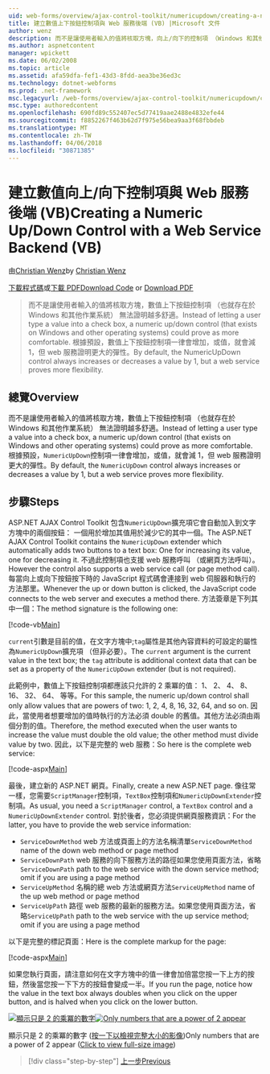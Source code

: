 ```yaml
---
uid: web-forms/overview/ajax-control-toolkit/numericupdown/creating-a-numeric-up-down-control-with-a-web-service-backend-vb
title: 建立數值上下按鈕控制項與 Web 服務後端 (VB) |Microsoft 文件
author: wenz
description: 而不是讓使用者輸入的值將核取方塊，向上/向下的控制項 （Windows 和其他作業系統有） 的數值無法證明越多的 c...
ms.author: aspnetcontent
manager: wpickett
ms.date: 06/02/2008
ms.topic: article
ms.assetid: afa59dfa-fef1-43d3-8fdd-aea3be36ed3c
ms.technology: dotnet-webforms
ms.prod: .net-framework
msc.legacyurl: /web-forms/overview/ajax-control-toolkit/numericupdown/creating-a-numeric-up-down-control-with-a-web-service-backend-vb
msc.type: authoredcontent
ms.openlocfilehash: 690fd89c552407ec5d77419aae2488e4832efe44
ms.sourcegitcommit: f8852267f463b62d7f975e56bea9aa3f68fbbdeb
ms.translationtype: MT
ms.contentlocale: zh-TW
ms.lasthandoff: 04/06/2018
ms.locfileid: "30871385"
---
```

<a name="creating-a-numeric-updown-control-with-a-web-service-backend-vb"></a><span data-ttu-id="6c291-103">建立數值向上/向下控制項與 Web 服務後端 (VB)</span><span class="sxs-lookup"><span data-stu-id="6c291-103">Creating a Numeric Up/Down Control with a Web Service Backend (VB)</span></span>
====================
<span data-ttu-id="6c291-104">由[Christian Wenz](https://github.com/wenz)</span><span class="sxs-lookup"><span data-stu-id="6c291-104">by [Christian Wenz](https://github.com/wenz)</span></span>

<span data-ttu-id="6c291-105">[下載程式碼](http://download.microsoft.com/download/9/3/f/93f8daea-bebd-4821-833b-95205389c7d0/numericupdown1.vb.zip)或[下載 PDF](http://download.microsoft.com/download/2/d/c/2dc10e34-6983-41d4-9c08-f78f5387d32b/numericupdown1VB.pdf)</span><span class="sxs-lookup"><span data-stu-id="6c291-105">[Download Code](http://download.microsoft.com/download/9/3/f/93f8daea-bebd-4821-833b-95205389c7d0/numericupdown1.vb.zip) or [Download PDF](http://download.microsoft.com/download/2/d/c/2dc10e34-6983-41d4-9c08-f78f5387d32b/numericupdown1VB.pdf)</span></span>

> <span data-ttu-id="6c291-106">而不是讓使用者輸入的值將核取方塊，數值上下按鈕控制項 （也就存在於 Windows 和其他作業系統） 無法證明越多舒適。</span><span class="sxs-lookup"><span data-stu-id="6c291-106">Instead of letting a user type a value into a check box, a numeric up/down control (that exists on Windows and other operating systems) could prove as more comfortable.</span></span> <span data-ttu-id="6c291-107">根據預設，數值上下按鈕控制項一律會增加，或值，就會減 1，但 web 服務證明更大的彈性。</span><span class="sxs-lookup"><span data-stu-id="6c291-107">By default, the NumericUpDown control always increases or decreases a value by 1, but a web service proves more flexibility.</span></span>


## <a name="overview"></a><span data-ttu-id="6c291-108">總覽</span><span class="sxs-lookup"><span data-stu-id="6c291-108">Overview</span></span>

<span data-ttu-id="6c291-109">而不是讓使用者輸入的值將核取方塊，數值上下按鈕控制項 （也就存在於 Windows 和其他作業系統） 無法證明越多舒適。</span><span class="sxs-lookup"><span data-stu-id="6c291-109">Instead of letting a user type a value into a check box, a numeric up/down control (that exists on Windows and other operating systems) could prove as more comfortable.</span></span> <span data-ttu-id="6c291-110">根據預設，`NumericUpDown`控制項一律會增加，或值，就會減 1，但 web 服務證明更大的彈性。</span><span class="sxs-lookup"><span data-stu-id="6c291-110">By default, the `NumericUpDown` control always increases or decreases a value by 1, but a web service proves more flexibility.</span></span>

## <a name="steps"></a><span data-ttu-id="6c291-111">步驟</span><span class="sxs-lookup"><span data-stu-id="6c291-111">Steps</span></span>

<span data-ttu-id="6c291-112">ASP.NET AJAX Control Toolkit 包含`NumericUpDown`擴充項它會自動加入到文字方塊中的兩個按鈕： 一個用於增加其值用於減少它的其中一個。</span><span class="sxs-lookup"><span data-stu-id="6c291-112">The ASP.NET AJAX Control Toolkit contains the `NumericUpDown` extender which automatically adds two buttons to a text box: One for increasing its value, one for decreasing it.</span></span> <span data-ttu-id="6c291-113">不過此控制項也支援 web 服務呼叫 （或網頁方法呼叫）。</span><span class="sxs-lookup"><span data-stu-id="6c291-113">However the control also supports a web service call (or page method call).</span></span> <span data-ttu-id="6c291-114">每當向上或向下按鈕按下時的 JavaScript 程式碼會連接到 web 伺服器和執行的方法那里。</span><span class="sxs-lookup"><span data-stu-id="6c291-114">Whenever the up or down button is clicked, the JavaScript code connects to the web server and executes a method there.</span></span> <span data-ttu-id="6c291-115">方法簽章是下列其中一個：</span><span class="sxs-lookup"><span data-stu-id="6c291-115">The method signature is the following one:</span></span>

[!code-vb[Main](creating-a-numeric-up-down-control-with-a-web-service-backend-vb/samples/sample1.vb)]

<span data-ttu-id="6c291-116">`current`引數是目前的值，在文字方塊中;`tag`屬性是其他內容資料的可設定的屬性為`NumericUpDown`擴充項 （但非必要）。</span><span class="sxs-lookup"><span data-stu-id="6c291-116">The `current` argument is the current value in the text box; the `tag` attribute is additional context data that can be set as a property of the `NumericUpDown` extender (but is not required).</span></span>

<span data-ttu-id="6c291-117">此範例中，數值上下按鈕控制項都應該只允許的 2 乘冪的值： 1、 2、 4、 8、 16、 32、 64、 等等。</span><span class="sxs-lookup"><span data-stu-id="6c291-117">For this sample, the numeric up/down control shall only allow values that are powers of two: 1, 2, 4, 8, 16, 32, 64, and so on.</span></span> <span data-ttu-id="6c291-118">因此，當使用者想要增加的值時執行的方法必須 double 的舊值。其他方法必須由兩個分割的值。</span><span class="sxs-lookup"><span data-stu-id="6c291-118">Therefore, the method executed when the user wants to increase the value must double the old value; the other method must divide value by two.</span></span> <span data-ttu-id="6c291-119">因此，以下是完整的 web 服務：</span><span class="sxs-lookup"><span data-stu-id="6c291-119">So here is the complete web service:</span></span>

[!code-aspx[Main](creating-a-numeric-up-down-control-with-a-web-service-backend-vb/samples/sample2.aspx)]

<span data-ttu-id="6c291-120">最後，建立新的 ASP.NET 網頁。</span><span class="sxs-lookup"><span data-stu-id="6c291-120">Finally, create a new ASP.NET page.</span></span> <span data-ttu-id="6c291-121">像往常一樣，您需要`ScriptManager`控制項，`TextBox`控制項和`NumericUpDownExtender`控制項。</span><span class="sxs-lookup"><span data-stu-id="6c291-121">As usual, you need a `ScriptManager` control, a `TextBox` control and a `NumericUpDownExtender` control.</span></span> <span data-ttu-id="6c291-122">對於後者，您必須提供網頁服務資訊：</span><span class="sxs-lookup"><span data-stu-id="6c291-122">For the latter, you have to provide the web service information:</span></span>

- <span data-ttu-id="6c291-123">`ServiceDownMethod` web 方法或頁面上的方法名稱清單</span><span class="sxs-lookup"><span data-stu-id="6c291-123">`ServiceDownMethod` name of the down web method or page method</span></span>
- <span data-ttu-id="6c291-124">`ServiceDownPath` web 服務的向下服務方法的路徑如果您使用頁面方法，省略</span><span class="sxs-lookup"><span data-stu-id="6c291-124">`ServiceDownPath` path to the web service with the down service method; omit if you are using a page method</span></span>
- <span data-ttu-id="6c291-125">`ServiceUpMethod` 名稱的總 web 方法或網頁方法</span><span class="sxs-lookup"><span data-stu-id="6c291-125">`ServiceUpMethod` name of the up web method or page method</span></span>
- <span data-ttu-id="6c291-126">`ServiceUpPath` 路徑 web 服務的最新的服務方法。如果您使用頁面方法，省略</span><span class="sxs-lookup"><span data-stu-id="6c291-126">`ServiceUpPath` path to the web service with the up service method; omit if you are using a page method</span></span>

<span data-ttu-id="6c291-127">以下是完整的標記頁面：</span><span class="sxs-lookup"><span data-stu-id="6c291-127">Here is the complete markup for the page:</span></span>

[!code-aspx[Main](creating-a-numeric-up-down-control-with-a-web-service-backend-vb/samples/sample3.aspx)]

<span data-ttu-id="6c291-128">如果您執行頁面，請注意如何在文字方塊中的值一律會加倍當您按一下上方的按鈕，然後當您按一下下方的按鈕會變成一半。</span><span class="sxs-lookup"><span data-stu-id="6c291-128">If you run the page, notice how the value in the text box always doubles when you click on the upper button, and is halved when you click on the lower button.</span></span>


<span data-ttu-id="6c291-129">[![顯示只是 2 的乘冪的數字](creating-a-numeric-up-down-control-with-a-web-service-backend-vb/_static/image2.png)](creating-a-numeric-up-down-control-with-a-web-service-backend-vb/_static/image1.png)</span><span class="sxs-lookup"><span data-stu-id="6c291-129">[![Only numbers that are a power of 2 appear](creating-a-numeric-up-down-control-with-a-web-service-backend-vb/_static/image2.png)](creating-a-numeric-up-down-control-with-a-web-service-backend-vb/_static/image1.png)</span></span>

<span data-ttu-id="6c291-130">顯示只是 2 的乘冪的數字 ([按一下以檢視完整大小的影像](creating-a-numeric-up-down-control-with-a-web-service-backend-vb/_static/image3.png))</span><span class="sxs-lookup"><span data-stu-id="6c291-130">Only numbers that are a power of 2 appear ([Click to view full-size image](creating-a-numeric-up-down-control-with-a-web-service-backend-vb/_static/image3.png))</span></span>

> [!div class="step-by-step"]
> [<span data-ttu-id="6c291-131">上一步</span><span class="sxs-lookup"><span data-stu-id="6c291-131">Previous</span></span>](creating-a-numeric-up-down-control-with-a-web-service-backend-cs.md)
